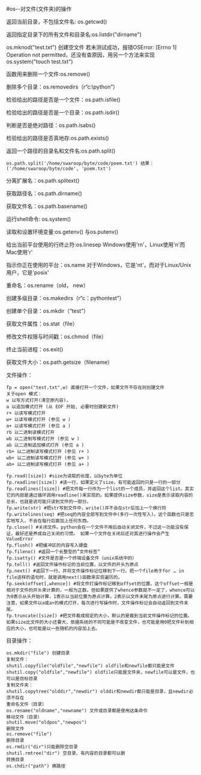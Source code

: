 #os--对文件(文件夹)的操作

返回当前目录，不包括文件名: os.getcwd()

返回指定目录下的所有文件和目录名:os.listdir("dirname")

os.mknod("test.txt") 创建空文件
若未测试成功，报错OSError: [Errno 1] Operation not permitted，还没有查原因，用另一个方法来实现os.system("touch test.txt")

函数用来删除一个文件:os.remove()

删除多个目录：os.removedirs（r“c:\python”）

检验给出的路径是否是一个文件：os.path.isfile()

检验给出的路径是否是一个目录：os.path.isdir()

判断是否是绝对路径：os.path.isabs()

检验给出的路径是否真地存:os.path.exists()

返回一个路径的目录名和文件名:os.path.split() 

	os.path.split('/home/swaroop/byte/code/poem.txt') 结果：('/home/swaroop/byte/code', 'poem.txt')
	
分离扩展名：os.path.splitext()

获取路径名：os.path.dirname()

获取文件名：os.path.basename()

运行shell命令: os.system()

读取和设置环境变量:os.getenv() 与os.putenv()

给出当前平台使用的行终止符:os.linesep Windows使用'rn'，Linux使用'n'而Mac使用'r'

指示你正在使用的平台：os.name 对于Windows，它是'nt'，而对于Linux/Unix用户，它是'posix'

重命名：os.rename（old， new）

创建多级目录：os.makedirs（r“c：pythontest”）

创建单个目录：os.mkdir（“test”）

获取文件属性：os.stat（file）

修改文件权限与时间戳：os.chmod（file）

终止当前进程：os.exit()

获取文件大小：os.path.getsize（filename）

文件操作：

	fp = open("test.txt",w) 直接打开一个文件，如果文件不存在则创建文件
	关于open 模式：
	w 以写方式打开(清空原内容)，
	a 以追加模式打开 (从 EOF 开始, 必要时创建新文件)
	r+ 以读写模式打开
	w+ 以读写模式打开 (参见 w )
	a+ 以读写模式打开 (参见 a )
	rb 以二进制读模式打开
	wb 以二进制写模式打开 (参见 w )
	ab 以二进制追加模式打开 (参见 a )
	rb+ 以二进制读写模式打开 (参见 r+ )
	wb+ 以二进制读写模式打开 (参见 w+ )
	ab+ 以二进制读写模式打开 (参见 a+ )
 
	fp.read([size]) #size为读取的长度，以byte为单位
	fp.readline([size]) #读一行，如果定义了size，有可能返回的只是一行的一部分
	fp.readlines([size]) #把文件每一行作为一个list的一个成员，并返回这个list。其实它的内部是通过循环调用readline()来实现的。如果提供size参数，size是表示读取内容的总长，也就是说可能只读到文件的一部分。
	fp.write(str) #把str写到文件中，write()并不会在str后加上一个换行符
	fp.writelines(seq) #把seq的内容全部写到文件中(多行一次性写入)。这个函数也只是忠实地写入，不会在每行后面加上任何东西。
	fp.close() #关闭文件。python会在一个文件不用后自动关闭文件，不过这一功能没有保证，最好还是养成自己关闭的习惯。 如果一个文件在关闭后还对其进行操作会产生ValueError
	fp.flush() #把缓冲区的内容写入硬盘
	fp.fileno() #返回一个长整型的”文件标签“
	fp.isatty() #文件是否是一个终端设备文件（unix系统中的）
	fp.tell() #返回文件操作标记的当前位置，以文件的开头为原点
	fp.next() #返回下一行，并将文件操作标记位移到下一行。把一个file用于for … in file这样的语句时，就是调用next()函数来实现遍历的。
	fp.seek(offset[,whence]) #将文件打操作标记移到offset的位置。这个offset一般是相对于文件的开头来计算的，一般为正数。但如果提供了whence参数就不一定了，whence可以为0表示从头开始计算，1表示以当前位置为原点计算。2表示以文件末尾为原点进行计算。需要注意，如果文件以a或a+的模式打开，每次进行写操作时，文件操作标记会自动返回到文件末尾。
	fp.truncate([size]) #把文件裁成规定的大小，默认的是裁到当前文件操作标记的位置。如果size比文件的大小还要大，依据系统的不同可能是不改变文件，也可能是用0把文件补到相应的大小，也可能是以一些随机的内容加上去。
 
目录操作：

	os.mkdir("file") 创建目录
	复制文件：
	shutil.copyfile("oldfile","newfile") oldfile和newfile都只能是文件
	shutil.copy("oldfile","newfile") oldfile只能是文件夹，newfile可以是文件，也可以是目标目录
	复制文件夹：
	shutil.copytree("olddir","newdir") olddir和newdir都只能是目录，且newdir必须不存在
	重命名文件（目录）
	os.rename("oldname","newname") 文件或目录都是使用这条命令
	移动文件（目录）
	shutil.move("oldpos","newpos") 
	删除文件
	os.remove("file")
	删除目录
	os.rmdir("dir")只能删除空目录
	shutil.rmtree("dir") 空目录、有内容的目录都可以删
	转换目录
	os.chdir("path") 换路径
